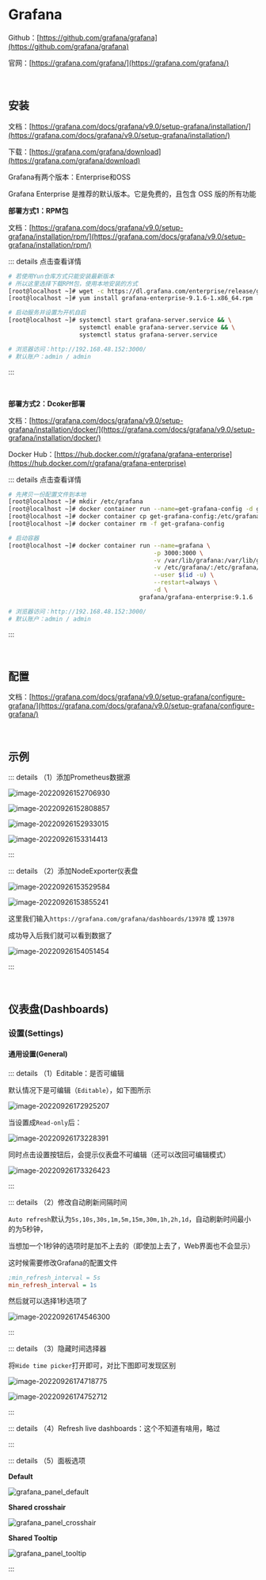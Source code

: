 # Grafana

Github：[https://github.com/grafana/grafana](https://github.com/grafana/grafana)

官网：[https://grafana.com/grafana/](https://grafana.com/grafana/)

<br />

## 安装

文档：[https://grafana.com/docs/grafana/v9.0/setup-grafana/installation/](https://grafana.com/docs/grafana/v9.0/setup-grafana/installation/)

下载：[https://grafana.com/grafana/download](https://grafana.com/grafana/download)

Grafana有两个版本：Enterprise和OSS

Grafana Enterprise 是推荐的默认版本。它是免费的，且包含 OSS 版的所有功能



**部署方式1：RPM包**

文档：[https://grafana.com/docs/grafana/v9.0/setup-grafana/installation/rpm/](https://grafana.com/docs/grafana/v9.0/setup-grafana/installation/rpm/)

::: details 点击查看详情

```bash
# 若使用Yun仓库方式只能安装最新版本
# 所以这里选择下载RPM包，使用本地安装的方式
[root@localhost ~]# wget -c https://dl.grafana.com/enterprise/release/grafana-enterprise-9.1.6-1.x86_64.rpm
[root@localhost ~]# yum install grafana-enterprise-9.1.6-1.x86_64.rpm

# 启动服务并设置为开机自启
[root@localhost ~]# systemctl start grafana-server.service && \
                    systemctl enable grafana-server.service && \
                    systemctl status grafana-server.service

# 浏览器访问：http://192.168.48.152:3000/
# 默认账户：admin / admin
```

:::

<br />

**部署方式2：Dcoker部署**

文档：[https://grafana.com/docs/grafana/v9.0/setup-grafana/installation/docker/](https://grafana.com/docs/grafana/v9.0/setup-grafana/installation/docker/)

Docker Hub：[https://hub.docker.com/r/grafana/grafana-enterprise](https://hub.docker.com/r/grafana/grafana-enterprise)

::: details 点击查看详情

```bash
# 先拷贝一份配置文件到本地
[root@localhost ~]# mkdir /etc/grafana
[root@localhost ~]# docker container run --name=get-grafana-config -d grafana/grafana-enterprise:9.1.6
[root@localhost ~]# docker container cp get-grafana-config:/etc/grafana/grafana.ini /etc/grafana
[root@localhost ~]# docker container rm -f get-grafana-config

# 启动容器
[root@localhost ~]# docker container run --name=grafana \
                                         -p 3000:3000 \
                                         -v /var/lib/grafana:/var/lib/grafana \
                                         -v /etc/grafana/:/etc/grafana/ \
                                         --user $(id -u) \
                                         --restart=always \
                                         -d \
                                     grafana/grafana-enterprise:9.1.6

# 浏览器访问：http://192.168.48.152:3000/
# 默认账户：admin / admin
```

:::

<br />

## 配置

文档：[https://grafana.com/docs/grafana/v9.0/setup-grafana/configure-grafana/](https://grafana.com/docs/grafana/v9.0/setup-grafana/configure-grafana/)

<br />

## 示例

::: details （1）添加Prometheus数据源

![image-20220926152706930](https://tuchuang-1257805459.cos.accelerate.myqcloud.com//image-20220926152706930.png)

![image-20220926152808857](https://tuchuang-1257805459.cos.accelerate.myqcloud.com//image-20220926152808857.png)

![image-20220926152933015](https://tuchuang-1257805459.cos.accelerate.myqcloud.com//image-20220926152933015.png)

![image-20220926153314413](https://tuchuang-1257805459.cos.accelerate.myqcloud.com//image-20220926153314413.png)

:::

::: details （2）添加NodeExporter仪表盘

![image-20220926153529584](https://tuchuang-1257805459.cos.accelerate.myqcloud.com//image-20220926153529584.png)

![image-20220926153855241](https://tuchuang-1257805459.cos.accelerate.myqcloud.com//image-20220926153855241.png)

这里我们输入`https://grafana.com/grafana/dashboards/13978` 或 `13978`

成功导入后我们就可以看到数据了

![image-20220926154051454](https://tuchuang-1257805459.cos.accelerate.myqcloud.com//image-20220926154051454.png)

:::

<br />

## 仪表盘(Dashboards)

### 设置(Settings)

#### 通用设置(General)

::: details （1）Editable：是否可编辑

默认情况下是可编辑（`Editable`），如下图所示

![image-20220926172925207](https://tuchuang-1257805459.cos.accelerate.myqcloud.com//image-20220926172925207.png)

当设置成`Read-only`后：

![image-20220926173228391](https://tuchuang-1257805459.cos.accelerate.myqcloud.com//image-20220926173228391.png)

同时点击设置按钮后，会提示仪表盘不可编辑（还可以改回可编辑模式）

![image-20220926173326423](https://tuchuang-1257805459.cos.accelerate.myqcloud.com//image-20220926173326423.png)

:::

::: details （2）修改自动刷新间隔时间

`Auto refresh`默认为`5s,10s,30s,1m,5m,15m,30m,1h,2h,1d`，自动刷新时间最小的为5秒钟，

当想加一个1秒钟的选项时是加不上去的（即使加上去了，Web界面也不会显示）

这时候需要修改Grafana的配置文件

```ini
;min_refresh_interval = 5s
min_refresh_interval = 1s
```

然后就可以选择1秒选项了

![image-20220926174546300](https://tuchuang-1257805459.cos.accelerate.myqcloud.com//image-20220926174546300.png)

:::

::: details （3）隐藏时间选择器

将`Hide time picker`打开即可，对比下图即可发现区别

![image-20220926174718775](https://tuchuang-1257805459.cos.accelerate.myqcloud.com//image-20220926174718775.png)

![image-20220926174752712](https://tuchuang-1257805459.cos.accelerate.myqcloud.com//image-20220926174752712.png)

:::

::: details （4）Refresh live dashboards：这个不知道有啥用，略过

:::

::: details （5）面板选项

**Default**

![grafana_panel_default](https://tuchuang-1257805459.cos.accelerate.myqcloud.com//grafana_panel_default.gif)

**Shared crosshair**

![grafana_panel_crosshair](https://tuchuang-1257805459.cos.accelerate.myqcloud.com//grafana_panel_crosshair.gif)

**Shared Tooltip**

![grafana_panel_tooltip](https://tuchuang-1257805459.cos.accelerate.myqcloud.com//grafana_panel_tooltip.gif)

:::

